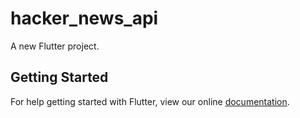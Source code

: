 # hacker_news_api

A new Flutter project.

## Getting Started

For help getting started with Flutter, view our online
[documentation](https://flutter.io/).
